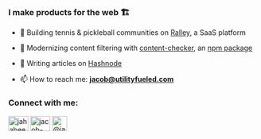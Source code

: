 <h3 align="left">I make products for the web 🏗️</h3>

- 🎾 Building tennis & pickleball communities on [Ralley](https://ralley.app), a SaaS platform

- 🔞 Modernizing content filtering with [content-checker](https://github.com/utilityfueled/content-checker), an [npm package](https://www.npmjs.com/package/content-checker)

- 📝 Writing articles on [Hashnode](https://jahabeebs.hashnode.dev/)

- 📫 How to reach me: **jacob@utilityfueled.com**

<h3 align="left">Connect with me:</h3>
<p align="left">
<a href="https://twitter.com/jahabeebs" target="blank"><img align="center" src="https://raw.githubusercontent.com/rahuldkjain/github-profile-readme-generator/master/src/images/icons/Social/twitter.svg" alt="jahabeebs" height="30" width="40" /></a>
<a href="https://linkedin.com/in/jacob-habib" target="blank"><img align="center" src="https://raw.githubusercontent.com/rahuldkjain/github-profile-readme-generator/master/src/images/icons/Social/linked-in-alt.svg" alt="jacob-habib" height="30" width="40" /></a>
<a href="https://hashnode.com/@jahabeebs" target="blank"><img align="center" src="https://cdn.hashnode.com/res/hashnode/image/upload/v1611902473383/CDyAuTy75.png?auto=compress" alt="@jahabeebs" height="30" width="30" /></a>
</p>
